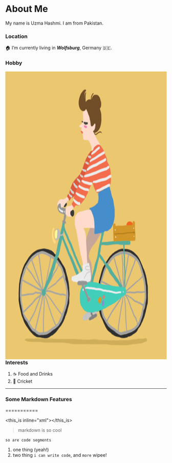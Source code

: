 # About Me

My name is Uzma Hashmi. I am from Pakistan. 

### Location

🏠 I’m currently living in _**Wolfsburg**_, Germany 🇩🇪. <br/>

### Hobby
<img style="float: right;width:9000px;height:900px" src="6aS.gif">

### Interests

1. ☕️  Food and Drinks
2. 🔭 Cricket

---

### Some Markdown Features
===========

<this_is inline="xml"></this_is>

> markdown is so cool

    so are code segments

1. one thing (yeah!)
2. two thing `i can write code`, and `more` wipee!


